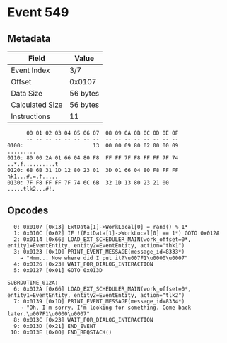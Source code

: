 # Event 549

## Metadata

| Field           | Value    |
|-----------------|----------|
| Event Index     | 3/7      |
| Offset          | 0x0107   |
| Data Size       | 56 bytes |
| Calculated Size | 56 bytes |
| Instructions    | 11       |

```
      00 01 02 03 04 05 06 07  08 09 0A 0B 0C 0D 0E 0F
      -- -- -- -- -- -- -- --  -- -- -- -- -- -- -- --
0100:                      13  00 00 09 80 02 00 00 09         .........
0110: 80 00 2A 01 66 04 80 F8  FF FF 7F F8 FF FF 7F 74  ..*.f..........t
0120: 68 6B 31 1D 12 80 23 01  3D 01 66 04 80 F8 FF FF  hk1...#.=.f.....
0130: 7F F8 FF FF 7F 74 6C 6B  32 1D 13 80 23 21 00     .....tlk2...#!. 
```

## Opcodes

```
  0: 0x0107 [0x13] ExtData[1]->WorkLocal[0] = rand() % 1*
  1: 0x010C [0x02] IF !(ExtData[1]->WorkLocal[0] == 1*) GOTO 0x012A
  2: 0x0114 [0x66] LOAD_EXT_SCHEDULER_MAIN(work_offset=0*, entity1=EventEntity, entity2=EventEntity, action="thk1")
  3: 0x0123 [0x1D] PRINT_EVENT_MESSAGE(message_id=8333*)
    → "Hmm... Now where did I put it?\u007F1\u0000\u0007"
  4: 0x0126 [0x23] WAIT_FOR_DIALOG_INTERACTION
  5: 0x0127 [0x01] GOTO 0x013D

SUBROUTINE_012A:
  6: 0x012A [0x66] LOAD_EXT_SCHEDULER_MAIN(work_offset=0*, entity1=EventEntity, entity2=EventEntity, action="tlk2")
  7: 0x0139 [0x1D] PRINT_EVENT_MESSAGE(message_id=8334*)
    → "Oh, I'm sorry. I'm looking for something. Come back later.\u007F1\u0000\u0007"
  8: 0x013C [0x23] WAIT_FOR_DIALOG_INTERACTION
  9: 0x013D [0x21] END_EVENT
 10: 0x013E [0x00] END_REQSTACK()
```
